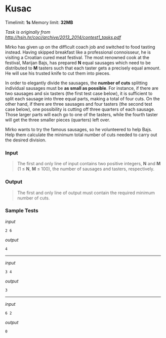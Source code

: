 # Kusac

Timelimit: **1s** Memory limit: **32MB**

*Task is originally from http://hsin.hr/coci/archive/2013_2014/contest1_tasks.pdf*

Mirko has given up on the difficult coach job and switched to food
tasting instead. Having skipped breakfast like a professional
connoisseur, he is visiting a Croatian cured meat festival. The most
renowned cook at the festival, Marijan Bajs, has prepared **N** equal
sausages which need to be distributed to **M** tasters such that each
taster gets a precisely equal amount. He will use his trusted knife to
cut them into pieces.

In order to elegantly divide the sausages, the **number of cuts**
splitting individual sausages must be **as small as possible**. For
instance, if there are two sausages and six tasters (the first test case
below), it is sufficient to split each sausage into three equal parts,
making a total of four cuts. On the other hand, if there are three
sausages and four tasters (the second test case below), one possibility
is cutting off three quarters of each sausage. Those larger parts will
each go to one of the tasters, while the fourth taster will get the
three smaller pieces (quarters) left over.

Mirko wants to try the famous sausages, so he volunteered to help Bajs.
Help them calculate the minimum total number of cuts needed to carry out
the desired division.

### Input
> The first and only line of input contains two positive integers, **N**
> and **M** (1 ≤ **N**, **M** ≤ 100), the number of sausages and tasters,
> respectively.

### Output
> The first and only line of output must contain the required minimum
> number of cuts.

### Sample Tests
_input_
```
2 6
```

_output_
```
4
```

---


_input_
```
3 4
```

_output_
```
3
```

---


_input_
```
6 2
```

_output_
```
0
```
